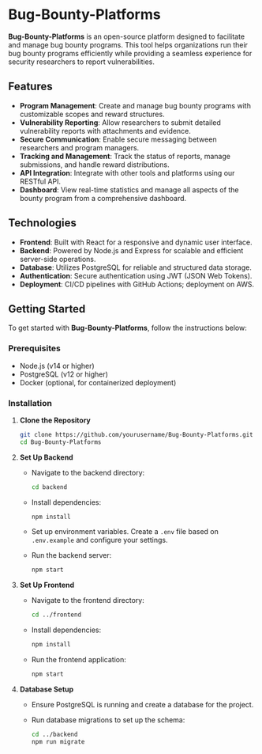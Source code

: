 
# Bug-Bounty-Platforms

**Bug-Bounty-Platforms** is an open-source platform designed to facilitate and manage bug bounty programs. This tool helps organizations run their bug bounty programs efficiently while providing a seamless experience for security researchers to report vulnerabilities.

## Features

- **Program Management**: Create and manage bug bounty programs with customizable scopes and reward structures.
- **Vulnerability Reporting**: Allow researchers to submit detailed vulnerability reports with attachments and evidence.
- **Secure Communication**: Enable secure messaging between researchers and program managers.
- **Tracking and Management**: Track the status of reports, manage submissions, and handle reward distributions.
- **API Integration**: Integrate with other tools and platforms using our RESTful API.
- **Dashboard**: View real-time statistics and manage all aspects of the bounty program from a comprehensive dashboard.

## Technologies

- **Frontend**: Built with React for a responsive and dynamic user interface.
- **Backend**: Powered by Node.js and Express for scalable and efficient server-side operations.
- **Database**: Utilizes PostgreSQL for reliable and structured data storage.
- **Authentication**: Secure authentication using JWT (JSON Web Tokens).
- **Deployment**: CI/CD pipelines with GitHub Actions; deployment on AWS.

## Getting Started

To get started with **Bug-Bounty-Platforms**, follow the instructions below:

### Prerequisites

- Node.js (v14 or higher)
- PostgreSQL (v12 or higher)
- Docker (optional, for containerized deployment)

### Installation

1. **Clone the Repository**

   ```bash
   git clone https://github.com/yourusername/Bug-Bounty-Platforms.git
   cd Bug-Bounty-Platforms
   ```

2. **Set Up Backend**

   - Navigate to the backend directory:

     ```bash
     cd backend
     ```

   - Install dependencies:

     ```bash
     npm install
     ```

   - Set up environment variables. Create a `.env` file based on `.env.example` and configure your settings.

   - Run the backend server:

     ```bash
     npm start
     ```

3. **Set Up Frontend**

   - Navigate to the frontend directory:

     ```bash
     cd ../frontend
     ```

   - Install dependencies:

     ```bash
     npm install
     ```

   - Run the frontend application:

     ```bash
     npm start
     ```

4. **Database Setup**

   - Ensure PostgreSQL is running and create a database for the project.
   - Run database migrations to set up the schema:

     ```bash
     cd ../backend
     npm run migrate
     ```
